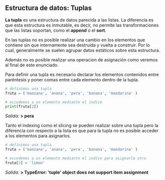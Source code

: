 ## Estructura de datos: Tuplas

**La tupla** es una estructura de datos parecida a las listas. La diferencia es que esta estructura es inmutable, es decir, no permite las transformaciones que las listas soportan, como el **append** o el **sort**. 

En las tuplas no es posible realizar una cambio en los elementos que contiene sin que internamente sea destruída y vuelta a construir. Por lo cual, generalmente se suelen agrupar datos estáticos sobre esta estructura.

Además no es posible realizar una operacion de asignación como veremos al final de este enunciado.

Para definir una tupla es necesario declarar los elementos contenidos entre paréntesis y poner comas entre cada elemento dentro de la tupla.

``` python
# definimos una tupla
fruta = ('manzana', 'anana', 'pera', 'banana', 'mandarina' )

# accedemos a un elemento mediante el índice
print(fruta[2])
``` 
_Salida:_
**> pera**

Tanto el indexing como el slicing se pueden realizar sobre una tupla pero la diferencia con respecto a la lista es que para la tupla no es posible acceder a los elementos para asignarlos.

``` python
# definimos una tupla
fruta = ('manzana', 'anana', 'pera', 'banana', 'mandarina' )

# accedemos a un elemento mediante el indice para asignarle otro
fruta[2] = 'limon'
``` 
_Salida:_
**> TypeError: 'tuple' object does not support item assignment**
